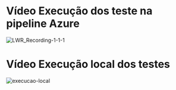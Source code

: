 # Vídeo Execução dos teste na pipeline Azure


![LWR_Recording-_1_-_1_-_1_](https://user-images.githubusercontent.com/52136006/114477417-7e56fe80-9bd2-11eb-8d55-cb6e6915c037.gif)


# Vídeo Execução local dos testes

![execucao-local](https://user-images.githubusercontent.com/52136006/114475677-12bf6200-9bcf-11eb-8350-463d2c0b3f9b.gif)





